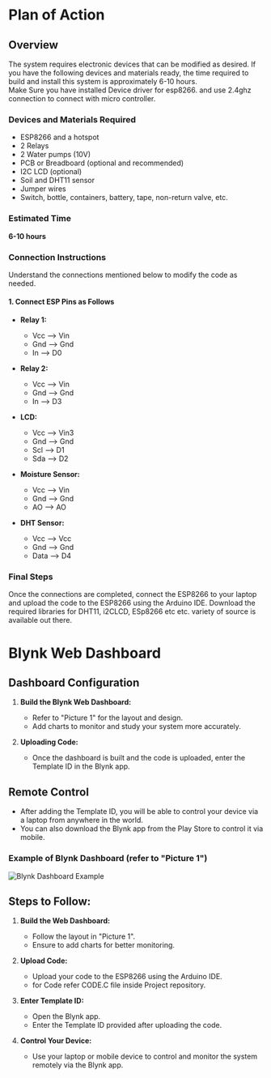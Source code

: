 # Plan of Action


## Overview
The system requires electronic devices that can be modified as desired. If you have the following devices and materials ready, the time required to build and install this system is approximately 6-10 hours.
<br>
Make Sure you have installed Device driver for esp8266. and use 2.4ghz connection to connect with micro controller.
### Devices and Materials Required
- ESP8266 and a hotspot
- 2 Relays
- 2 Water pumps (10V)
- PCB or Breadboard (optional and recommended)
- I2C LCD (optional)
- Soil and DHT11 sensor
- Jumper wires
- Switch, bottle, containers, battery, tape, non-return valve, etc.

### Estimated Time
**6-10 hours**

### Connection Instructions
Understand the connections mentioned below to modify the code as needed.

#### 1. Connect ESP Pins as Follows
- **Relay 1:**
  - Vcc --> Vin
  - Gnd --> Gnd
  - In --> D0

- **Relay 2:**
  - Vcc --> Vin
  - Gnd --> Gnd
  - In --> D3

- **LCD:**
  - Vcc --> Vin3
  - Gnd --> Gnd
  - Scl --> D1
  - Sda --> D2

- **Moisture Sensor:**
  - Vcc --> Vin
  - Gnd --> Gnd
  - AO --> AO

- **DHT Sensor:**
  - Vcc --> Vcc
  - Gnd --> Gnd
  - Data --> D4

### Final Steps
Once the connections are completed, connect the ESP8266 to your laptop and upload the code to the ESP8266 using the Arduino IDE.
Download the required libraries for DHT11, i2CLCD, ESp8266 etc etc. variety of source is available out there.

# Blynk Web Dashboard

## Dashboard Configuration

1. **Build the Blynk Web Dashboard:**
   - Refer to "Picture 1" for the layout and design.
   - Add charts to monitor and study your system more accurately.

2. **Uploading Code:**
   - Once the dashboard is built and the code is uploaded, enter the Template ID in the Blynk app.

## Remote Control

- After adding the Template ID, you will be able to control your device via a laptop from anywhere in the world.
- You can also download the Blynk app from the Play Store to control it via mobile.

### Example of Blynk Dashboard (refer to "Picture 1")

![Blynk Dashboard Example](https://example.com/image.jpg)

## Steps to Follow:

1. **Build the Web Dashboard:**
   - Follow the layout in "Picture 1".
   - Ensure to add charts for better monitoring.

2. **Upload Code:**
   - Upload your code to the ESP8266 using the Arduino IDE.
   - for Code refer CODE.C file inside Project repository.

3. **Enter Template ID:**
   - Open the Blynk app.
   - Enter the Template ID provided after uploading the code.

4. **Control Your Device:**
   - Use your laptop or mobile device to control and monitor the system remotely via the Blynk app.
